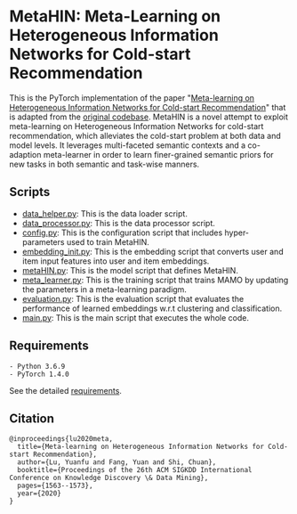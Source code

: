 # MetaHIN: Meta-Learning on Heterogeneous Information Networks for Cold-start Recommendation

This is the PyTorch implementation of the paper "[Meta-learning on Heterogeneous Information Networks for Cold-start Recommendation](https://yuanfulu.github.io/publication/KDD-MetaHIN.pdf)" that is adapted from the [original codebase](https://github.com/rootlu/MetaHIN).
MetaHIN is a novel attempt to exploit meta-learning on Heterogeneous Information Networks for cold-start recommendation, which alleviates the cold-start problem at both data and model levels.
It leverages multi-faceted semantic contexts and a co-adaption meta-learner in order to learn finer-grained semantic priors for new tasks in both semantic and task-wise manners.

## Scripts
* [data_helper.py](https://github.com/khanhnamle1994/MetaRec/blob/master/Meta-Learning/MetaHIN/data_helper.py): This is the data loader script.
* [data_processor.py](https://github.com/khanhnamle1994/MetaRec/blob/master/Meta-Learning/MetaHIN/data_processor.py): This is the data processor script.
* [config.py](https://github.com/khanhnamle1994/MetaRec/blob/master/Meta-Learning/MetaHIN/config.py): This is the configuration script that includes hyper-parameters used to train MetaHIN.
* [embedding_init.py](https://github.com/khanhnamle1994/MetaRec/blob/master/Meta-Learning/MetaHIN/embedding_init.py): This is the embedding script that converts user and item input features into user and item embeddings.
* [metaHIN.py](https://github.com/khanhnamle1994/MetaRec/blob/master/Meta-Learning/MetaHIN/metaHIN.py): This is the model script that defines MetaHIN.
* [meta_learner.py](https://github.com/khanhnamle1994/MetaRec/blob/master/Meta-Learning/MetaHIN/meta_learner.py): This is the training script that trains MAMO by updating the parameters in a meta-learning paradigm.
* [evaluation.py](https://github.com/khanhnamle1994/MetaRec/blob/master/Meta-Learning/MetaHIN/evaluation.py): This is the evaluation script that evaluates the performance of learned embeddings w.r.t clustering and classification.
* [main.py](https://github.com/khanhnamle1994/MetaRec/blob/master/Meta-Learning/MetaHIN/main.py): This is the main script that executes the whole code.

## Requirements

```
- Python 3.6.9
- PyTorch 1.4.0
```
See the detailed [requirements](https://github.com/rootlu/MetaHIN/blob/master/requirements.txt).

## Citation

```
@inproceedings{lu2020meta,
  title={Meta-learning on Heterogeneous Information Networks for Cold-start Recommendation},
  author={Lu, Yuanfu and Fang, Yuan and Shi, Chuan},
  booktitle={Proceedings of the 26th ACM SIGKDD International Conference on Knowledge Discovery \& Data Mining},
  pages={1563--1573},
  year={2020}
}
```